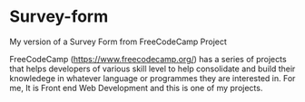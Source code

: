 # Survey-form
My version of a Survey Form from FreeCodeCamp Project

FreeCodeCamp (https://www.freecodecamp.org/) has a series of projects that helps developers of various skill level to help consolidate and build their knowledege in whatever language 
or programmes they are interested in. For me, It is Front end Web Development and this is one of my projects.
